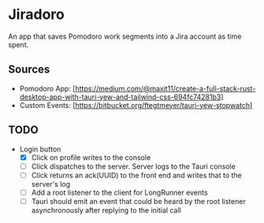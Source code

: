 # Jiradoro

An app that saves Pomodoro work segments into a Jira account as time spent.

## Sources

- Pomodoro App: [https://medium.com/@maxjt11/create-a-full-stack-rust-desktop-app-with-tauri-yew-and-tailwind-css-694fc74281b3]
- Custom Events: [https://bitbucket.org/ftegtmeyer/tauri-yew-stopwatch]

## TODO

- Login button
  - [x] Click on profile writes to the console
  - [ ] Click dispatches to the server. Server logs to the Tauri console
  - [ ] Click returns an ack(UUID) to the front end and writes that to the server's log
  - [ ] Add a root listener to the client for LongRunner events
  - [ ] Tauri should emit an event that could be heard by the root listener asynchronously after
        replying to the initial call
